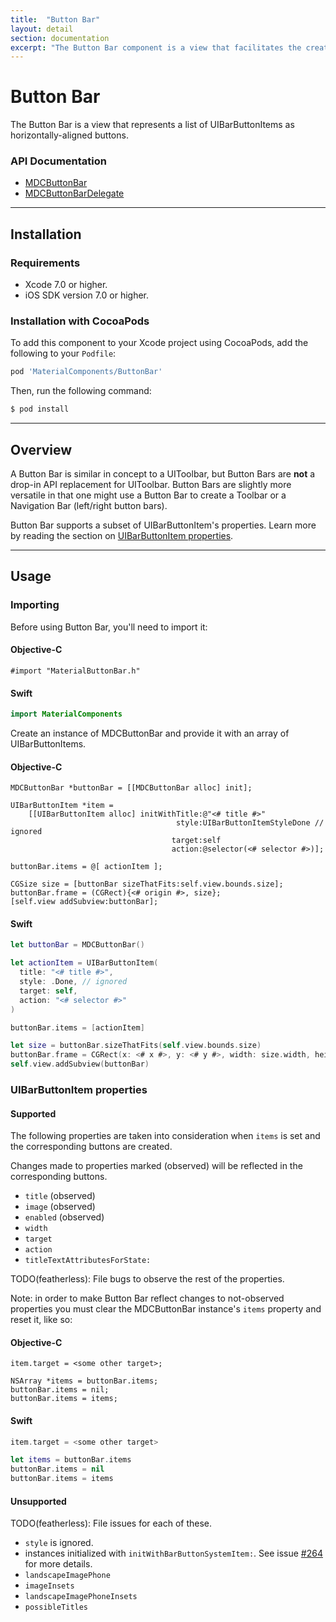 ```yaml
---
title:  "Button Bar"
layout: detail
section: documentation
excerpt: "The Button Bar component is a view that facilitates the creation and layout of a horizontally-aligned list of buttons."
---
```

# Button Bar

The Button Bar is a view that represents a list of UIBarButtonItems as horizontally-aligned buttons.
<!--{: .intro }-->

### API Documentation

<ul class="icon-list">
  <li class="icon-link"><a href="/apidocs/ButtonBar/Classes/MDCButtonBar.html">MDCButtonBar</a></li>
  <li class="icon-link"><a href="/apidocs/ButtonBar/Protocols/MDCButtonBarDelegate.html">MDCButtonBarDelegate</a></li>
</ul>


- - -

## Installation

### Requirements

- Xcode 7.0 or higher.
- iOS SDK version 7.0 or higher.

### Installation with CocoaPods

To add this component to your Xcode project using CocoaPods, add the following to your `Podfile`:

~~~ bash
pod 'MaterialComponents/ButtonBar'
~~~

Then, run the following command:

~~~ bash
$ pod install
~~~




- - -

## Overview

A Button Bar is similar in concept to a UIToolbar, but Button Bars are **not** a drop-in API
replacement for UIToolbar. Button Bars are slightly more versatile in that one might use a Button
Bar to create a Toolbar or a Navigation Bar (left/right button bars).

Button Bar supports a subset of UIBarButtonItem's properties. Learn more by reading the section on
[UIBarButtonItem properties](#uibarbuttonitem-properties).




- - -

## Usage

### Importing

Before using Button Bar, you'll need to import it:

<!--<div class="material-code-render" markdown="1">-->
#### Objective-C

~~~ objc
#import "MaterialButtonBar.h"
~~~

#### Swift
~~~ swift
import MaterialComponents
~~~
<!--</div>-->


Create an instance of MDCButtonBar and provide it with an array of UIBarButtonItems.

<!--<div class="material-code-render" markdown="1">-->
#### Objective-C

~~~ objc
MDCButtonBar *buttonBar = [[MDCButtonBar alloc] init];

UIBarButtonItem *item =
    [[UIBarButtonItem alloc] initWithTitle:@"<# title #>"
                                     style:UIBarButtonItemStyleDone // ignored
                                    target:self
                                    action:@selector(<# selector #>)];

buttonBar.items = @[ actionItem ];

CGSize size = [buttonBar sizeThatFits:self.view.bounds.size];
buttonBar.frame = (CGRect){<# origin #>, size};
[self.view addSubview:buttonBar];
~~~

#### Swift
~~~ swift
let buttonBar = MDCButtonBar()

let actionItem = UIBarButtonItem(
  title: "<# title #>",
  style: .Done, // ignored
  target: self,
  action: "<# selector #>"
)

buttonBar.items = [actionItem]

let size = buttonBar.sizeThatFits(self.view.bounds.size)
buttonBar.frame = CGRect(x: <# x #>, y: <# y #>, width: size.width, height: size.height)
self.view.addSubview(buttonBar)
~~~
<!--</div>-->

### UIBarButtonItem properties

#### Supported

The following properties are taken into consideration when `items` is set and the corresponding
buttons are created.

Changes made to properties marked (observed) will be reflected in the corresponding buttons.

- `title` (observed)
- `image` (observed)
- `enabled` (observed)
- `width`
- `target`
- `action`
- `titleTextAttributesForState:`

TODO(featherless): File bugs to observe the rest of the properties.

Note: in order to make Button Bar reflect changes to not-observed properties you must clear the
MDCButtonBar instance's `items` property and reset it, like so:

<!--<div class="material-code-render" markdown="1">-->
#### Objective-C

~~~ objc
item.target = <some other target>;

NSArray *items = buttonBar.items;
buttonBar.items = nil;
buttonBar.items = items;
~~~

#### Swift
~~~ swift
item.target = <some other target>

let items = buttonBar.items
buttonBar.items = nil
buttonBar.items = items
~~~
<!--</div>-->

#### Unsupported

TODO(featherless): File issues for each of these.

- `style` is ignored.
- instances initialized with `initWithBarButtonSystemItem:`. See
  issue [#264](https://github.com/google/material-components-ios/issues/264) for more details.
- `landscapeImagePhone`
- `imageInsets`
- `landscapeImagePhoneInsets`
- `possibleTitles`
